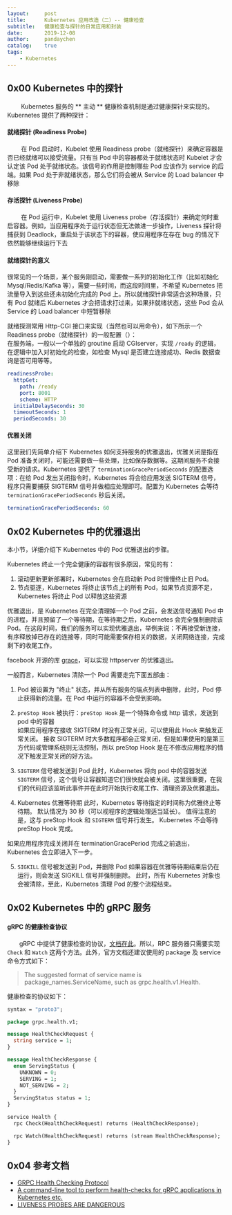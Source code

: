 ```yaml
---
layout:     post
title:      Kubernetes 应用改造（二）-- 健康检查
subtitle:   健康检查与探针的日常应用和封装
date:       2019-12-08
author:     pandaychen
catalog:    true
tags:
    - Kubernetes
---
```


##  0x00	Kubernetes 中的探针
&emsp;&emsp; Kubernetes 服务的 ** 主动 ** 健康检查机制是通过健康探针来实现的。Kubernetes 提供了两种探针：

#### 就绪探针 (Readiness Probe)
&emsp;&emsp; 在 Pod 启动时，Kubelet 使用 Readiness probe（就绪探针）来确定容器是否已经就绪可以接受流量。只有当 Pod 中的容器都处于就绪状态时 Kubelet 才会认定该 Pod 处于就绪状态。该信号的作用是控制哪些 Pod 应该作为 service 的后端。如果 Pod 处于非就绪状态，那么它们将会被从 Service 的 Load balancer 中移除

#### 存活探针 (Liveness Probe)
&emsp;&emsp; 在 Pod 运行中，Kubelet 使用 Liveness probe（存活探针）来确定何时重启容器。例如，当应用程序处于运行状态但无法做进一步操作，Liveness 探针将捕获到 Deadlock，重启处于该状态下的容器，使应用程序在存在 bug 的情况下依然能够继续运行下去
<br>

####	就绪探针的意义
很常见的一个场景，某个服务刚启动，需要做一系列的初始化工作（比如初始化 Mysql/Redis/Kafka 等），需要一些时间，而这段时间里，不希望 Kubernetes 把流量导入到这些还未初始化完成的 Pod 上。所以就绪探针非常适合这种场景，只有 Pod 就绪后 Kubernetes 才会把请求打过来，如果非就绪状态，这些 Pod 会从 Service 的 Load balancer 中短暂移除

就绪探测常用 Http-CGI 接口来实现（当然也可以用命令），如下所示一个 Readiness probe（就绪探针）的一般配置（）：<br>
在服务端，一般以一个单独的 groutine 启动 CGIserver，实现 `/ready` 的逻辑，在逻辑中加入对初始化的检查，如检查 Mysql 是否建立连接成功、Redis 数据查询是否可用等等。
```yaml
readinessProbe:
  httpGet:
    path: /ready
    port: 8001
    scheme: HTTP
  initialDelaySeconds: 30
  timeoutSeconds: 1
  periodSeconds: 30
```

####  优雅关闭
这里我们先简单介绍下 Kubernetes 如何支持服务的优雅退出，优雅关闭是指在 Pod 准备关闭时，可能还需要做一些处理，比如保存数据等。这期间服务不会接受新的请求。Kubernetes 提供了 `terminationGracePeriodSeconds` 的配置选项：在给 Pod 发出关闭指令时，Kubernetes 将会给应用发送 SIGTERM 信号，程序只需要捕获 SIGTERM 信号并做相应处理即可。配置为 Kubernetes 会等待 `terminationGracePeriodSeconds` 秒后关闭。

```yaml
terminationGracePeriodSeconds: 60
```

##  0x02  Kubernetes 中的优雅退出
本小节，详细介绍下 Kubernetes 中的 Pod 优雅退出的步骤。<br>

Kubernetes 终止一个完全健康的容器有很多原因，常见的有：
1.  滚动更新更新部署时，Kubernetes 会在启动新 Pod 时慢慢终止旧 Pod。
2.  节点驱逐，Kubernetes 将终止该节点上的所有 Pod，如果节点资源不足，Kubernetes 将终止 Pod 以释放这些资源

优雅退出，是 Kubernetes 在完全清理掉一个 Pod 之前，会发送信号通知 Pod 中的进程，并且预留了一个等待期，在等待期之后，Kubernetes 会完全强制删除该 Pod。在这段时间，我们的服务可以实现优雅退出，举例来说：不再接受新连接，有序释放掉已存在的连接等，同时可能需要保存相关的数据，关闭网络连接，完成剩下的收尾工作。

facebook 开源的库 [grace](https://github.com/facebookarchive/grace)，可以实现 httpserver 的优雅退出。

一般而言，Kubernetes 清除一个 Pod 需要走完下面五部曲：

1.  Pod 被设置为 "终止" 状态，并从所有服务的端点列表中删除，此时，Pod 停止获得新的流量。在 Pod 中运行的容器不会受到影响。

2.  `preStop Hook` 被执行：`preStop Hook` 是一个特殊命令或 http 请求，发送到 pod 中的容器 <br>
如果应用程序在接收 SIGTERM 时没有正常关闭，可以使用此 Hook 来触发正常关闭。 接收 SIGTERM 时大多数程序都会正常关闭，但是如果使用的是第三方代码或管理系统则无法控制，所以 preStop Hook 是在不修改应用程序的情况下触发正常关闭的好方法。

3. `SIGTERM` 信号被发送到 Pod
此时，Kubernetes 将向 pod 中的容器发送 `SIGTERM` 信号，这个信号让容器知道它们很快就会被关闭。这里很重要，在我们的代码应该监听此事件并在此时开始执行收尾工作、清理资源及优雅退出。

4. Kubernetes 优雅等待期
此时，Kubernetes 等待指定的时间称为优雅终止等待期。 默认情况为 30 秒（可以视程序的逻辑处理适当延长）。 值得注意的是，这与 preStop Hook 和 `SIGTERM` 信号并行发生。 Kubernetes 不会等待 preStop Hook 完成。

如果应用程序完成关闭并在 terminationGracePeriod 完成之前退出，Kubernetes 会立即进入下一步。

5. `SIGKILL` 信号被发送到 Pod，并删除 Pod
如果容器在优雅等待期结束后仍在运行，则会发送 SIGKILL 信号并强制删除。 此时，所有 Kubernetes 对象也会被清除，至此，Kubernetes 清理 Pod 的整个流程结束。


##  0x02  Kubernetes 中的 gRPC 服务

####  gRPC 的健康检查协议
&emsp;&emsp;gRPC 中提供了健康检查的协议，[文档在此](https://github.com/grpc/grpc/blob/master/doc/health-checking.md)。所以，RPC 服务器只需要实现 `Check` 和 `Watch` 这两个方法。此外，官方文档还建议使用的 package 及 service 命令方式如下：
> The suggested format of service name is package_names.ServiceName, such as grpc.health.v1.Health.

健康检查的协议如下：
```protobuf
syntax = "proto3";

package grpc.health.v1;

message HealthCheckRequest {
  string service = 1;
}

message HealthCheckResponse {
  enum ServingStatus {
    UNKNOWN = 0;
    SERVING = 1;
    NOT_SERVING = 2;
  }
  ServingStatus status = 1;
}

service Health {
  rpc Check(HealthCheckRequest) returns (HealthCheckResponse);

  rpc Watch(HealthCheckRequest) returns (stream HealthCheckResponse);
}
```



##  0x04  参考文档
- [GRPC Health Checking Protocol](https://github.com/grpc/grpc/blob/master/doc/health-checking.md)
- [A command-line tool to perform health-checks for gRPC applications in Kubernetes etc.](https://github.com/grpc-ecosystem/grpc-health-probe)
- [LIVENESS PROBES ARE DANGEROUS](https://srcco.de/posts/kubernetes-liveness-probes-are-dangerous.html)